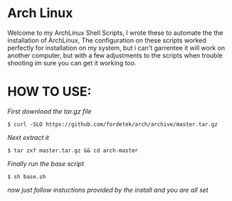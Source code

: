 # Arch Linux

Welcome to my ArchLinux Shell Scripts, I wrote these to automate
the the installation of ArchLinux, The configuration on these scripts
worked perfectly for installation on my system, but i can't garrentee
it will work on another computer, but with a few adjustments to the 
scripts when trouble shooting im sure you can get it working too.

# HOW TO USE:


*First download the tar.gz file*

    $ curl -SLO https://github.com/fordetek/arch/archive/master.tar.gz

*Next extract it*

    $ tar zxf master.tar.gz && cd arch-master

*Finally run the base script*

    $ sh base.sh

*now just follow instuctions provided by the install and you are all set*
